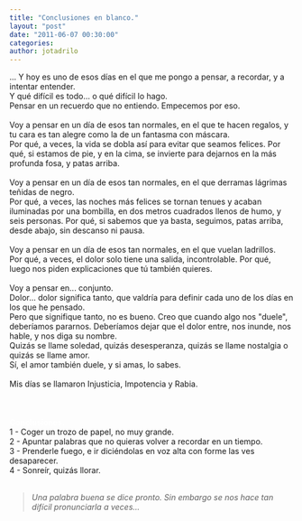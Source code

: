 ```yaml
---
title: "Conclusiones en blanco."
layout: "post"
date: "2011-06-07 00:30:00"
categories: 
author: jotadrilo
---
```


<div class="css-full-post-content js-full-post-content">
... Y hoy es uno de esos días en el que me pongo a pensar, a recordar, y a intentar entender.<br />Y qué difícil es todo... o qué difícil lo hago.<br />Pensar en un recuerdo que no entiendo. Empecemos por eso.<br /><br />Voy a pensar en un día de esos tan normales, en el que te hacen regalos, y tu cara es tan alegre como la de un fantasma con máscara.<br />Por qué, a veces, la vida se dobla así para evitar que seamos felices. Por qué, si estamos de pie, y en la cima, se invierte para dejarnos en la más profunda fosa, y patas arriba.<br /><br />Voy a pensar en un día de esos tan normales, en el que derramas lágrimas teñidas de negro.<br />Por qué, a veces, las noches más felices se tornan tenues y acaban iluminadas por una bombilla, en dos metros cuadrados llenos de humo, y seis personas. Por qué, si sabemos que ya basta, seguimos, patas arriba, desde abajo, sin descanso ni pausa.<br /><br />Voy a pensar en un día de esos tan normales, en el que vuelan ladrillos.<br />Por qué, a veces, el dolor solo tiene una salida, incontrolable. Por qué, luego nos piden explicaciones que tú también quieres.<br /><br />Voy a pensar en... conjunto.<br />Dolor... dolor significa tanto, que valdría para definir cada uno de los días en los que he pensado.<br />Pero que signifique tanto, no es bueno. Creo que cuando algo nos "duele", deberíamos pararnos. Deberíamos dejar que el dolor entre, nos inunde, nos hable, y nos diga su nombre.<br />Quizás se llame soledad, quizás desesperanza, quizás se llame nostalgia o quizás se llame amor.<br />Sí, el amor también duele, y si amas, lo sabes.<br /><br />Mis días se llamaron Injusticia, Impotencia y Rabia.<br /><br /><br /><br /><b><span class="Apple-style-span" style="color: white;">Conclusiones.</span></b><br />1 - Coger un trozo de papel, no muy grande.<br />2 - Apuntar palabras que no quieras volver a recordar en un tiempo.<br />3 - Prenderle fuego, e ir diciéndolas en voz alta con forme las ves desaparecer.<br />4 -&nbsp;Sonreír, quizás llorar.<br /><br /><blockquote><i>Una palabra buena se dice pronto. Sin embargo se nos hace tan difícil pronunciarla a veces...</i></blockquote>
</div>